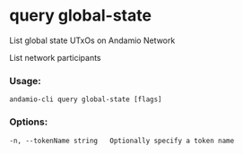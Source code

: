# query global-state
List global state UTxOs on Andamio Network


List network participants

	

### Usage:
```
andamio-cli query global-state [flags]

```

### Options:
```
-n, --tokenName string   Optionally specify a token name
```

